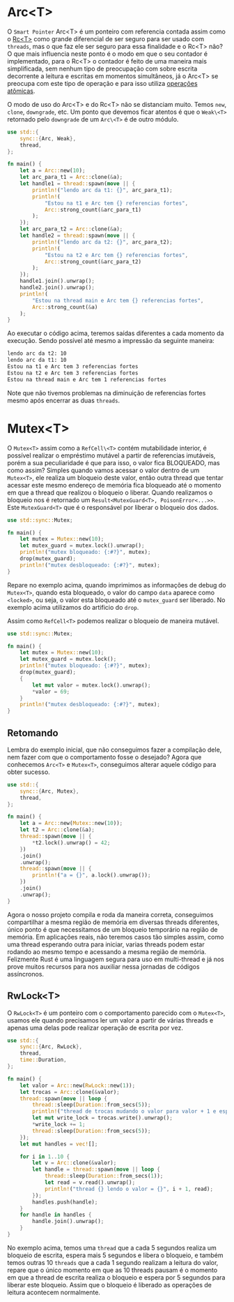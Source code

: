 # Arc\<T>

O `Smart Pointer` Arc\<T> é um ponteiro com referencia contada assim como o [Rc\<T>](./02-smart-pointers-rc.md) como grande diferencial de ser seguro para ser usado com `threads`, mas o que faz ele ser seguro para essa finalidade e o Rc\<T> não? O que mais influencia neste ponto é o modo em que o seu contador é implementado, para o Rc\<T> o contador é feito de uma maneira mais simplificada, sem nenhum tipo de preocupação com sobre escrita decorrente a leitura e escritas em momentos simultâneos, já o Arc\<T> se preocupa com este tipo de operação e para isso utiliza [operações atômicas](https://pt.wikipedia.org/wiki/Transa%C3%A7%C3%A3o_at%C3%B4mica).

O modo de uso do Arc\<T> e do Rc\<T> não se distanciam muito. Temos `new`, `clone`, `downgrade`, etc. Um ponto que devemos ficar atentos é que o `Weak\<T>` retornado pelo `downgrade` de um `Arc\<T>` é de outro módulo.

```rust
use std::{
    sync::{Arc, Weak},
    thread,
};

fn main() {
    let a = Arc::new(10);
    let arc_para_t1 = Arc::clone(&a);
    let handle1 = thread::spawn(move || {
        println!("lendo arc da t1: {}", arc_para_t1);
        println!(
            "Estou na t1 e Arc tem {} referencias fortes",
            Arc::strong_count(&arc_para_t1)
        );
    });
    let arc_para_t2 = Arc::clone(&a);
    let handle2 = thread::spawn(move || {
        println!("lendo arc da t2: {}", arc_para_t2);
        println!(
            "Estou na t2 e Arc tem {} referencias fortes",
            Arc::strong_count(&arc_para_t2)
        );
    });
    handle1.join().unwrap();
    handle2.join().unwrap();
    println!(
        "Estou na thread main e Arc tem {} referencias fortes",
        Arc::strong_count(&a)
    );
}
```

Ao executar o código acima, teremos saídas diferentes a cada momento da execução. Sendo possível até mesmo a impressão da seguinte maneira:

```sh
lendo arc da t2: 10
lendo arc da t1: 10
Estou na t1 e Arc tem 3 referencias fortes
Estou na t2 e Arc tem 3 referencias fortes
Estou na thread main e Arc tem 1 referencias fortes
```

Note que não tivemos problemas na diminuição de referencias fortes mesmo após encerrar as duas `threads`.

# Mutex\<T>

O `Mutex<T>` assim como a `RefCell\<T>` contém mutabilidade interior, é possível realizar o empréstimo mutável a partir de referencias imutáveis, porém a sua peculiaridade é que para isso, o valor fica BLOQUEADO, mas como assim?
Simples quando vamos acessar o valor dentro de um `Mutex<T>`, ele realiza um bloqueio deste valor, então outra thread que tentar acessar este mesmo endereço de memória fica bloqueado até o momento em que a thread que realizou o bloqueio o liberar. Quando realizamos o bloqueio nos é retornado um `Result<MutexGuard<T>, PoisonError<...>>`.
Este `MutexGuard<T>` que é o responsável por liberar o bloqueio dos dados.
```rust
use std::sync::Mutex;

fn main() {
    let mutex = Mutex::new(10);
    let mutex_guard = mutex.lock().unwrap();
    println!("mutex bloqueado: {:#?}", mutex);
    drop(mutex_guard);
    println!("mutex desbloqueado: {:#?}", mutex);
}
```

Repare no exemplo acima, quando imprimimos as informações de debug do `Mutex<T>`, quando esta bloqueado, o valor do campo `data` aparece como `<locked>`, ou seja, o valor esta bloqueado até o `mutex_guard` ser liberado. No exemplo acima utilizamos do artificio do `drop`.

Assim como `RefCell<T>` podemos realizar o bloqueio de maneira mutável.

```rust
use std::sync::Mutex;

fn main() {
    let mutex = Mutex::new(10);
    let mutex_guard = mutex.lock();
    println!("mutex bloqueado: {:#?}", mutex);
    drop(mutex_guard);
    {
        let mut valor = mutex.lock().unwrap();
        *valor = 69;
    }
    println!("mutex desbloqueado: {:#?}", mutex);
}
```

## Retomando

Lembra do exemplo inicial, que não conseguimos fazer a compilação dele, nem fazer com que o comportamento fosse o desejado? Agora que conhecemos `Arc<T>` e `Mutex<T>`, conseguimos alterar aquele código para obter sucesso.

```rust
use std::{
    sync::{Arc, Mutex},
    thread,
};

fn main() {
    let a = Arc::new(Mutex::new(10));
    let t2 = Arc::clone(&a);
    thread::spawn(move || {
        *t2.lock().unwrap() = 42;
    })
    .join()
    .unwrap();
    thread::spawn(move || {
        println!("a = {}", a.lock().unwrap());
    })
    .join()
    .unwrap();
}
```

Agora o nosso projeto compila e roda da maneira correta, conseguimos compartilhar a mesma região de memória em diversas threads diferentes, único ponto é que necessitamos de um bloqueio temporário na região de memória. 
Em aplicações reais, não teremos casos tão simples assim, como uma thread esperando outra para iniciar, varias threads podem estar rodando ao mesmo tempo e acessando a mesma região de memória. Felizmente Rust é uma linguagem segura para uso em multi-thread e já nos prove muitos recursos para nos auxiliar nessa jornadas de códigos assíncronos.

## RwLock\<T>

O `RwLock<T>` é um ponteiro com o comportamento parecido com o `Mutex<T>`, usamos ele quando precisamos ler um valor a partir de várias threads e apenas uma delas pode realizar operação de escrita por vez.

```rust
use std::{
    sync::{Arc, RwLock},
    thread,
    time::Duration,
};

fn main() {
    let valor = Arc::new(RwLock::new(1));
    let trocas = Arc::clone(&valor);
    thread::spawn(move || loop {
        thread::sleep(Duration::from_secs(5));
        println!("thread de trocas mudando o valor para valor + 1 e esperando mais 5 segundos");
        let mut write_lock = trocas.write().unwrap();
        *write_lock += 1;
        thread::sleep(Duration::from_secs(5));
    });
    let mut handles = vec![];

    for i in 1..10 {
        let v = Arc::clone(&valor);
        let handle = thread::spawn(move || loop {
            thread::sleep(Duration::from_secs(1));
            let read = v.read().unwrap();
            println!("thread {} lendo o valor = {}", i + 1, read);
        });
        handles.push(handle);
    }
    for handle in handles {
        handle.join().unwrap();
    }
}
```

No exemplo acima, temos uma `thread` que a cada 5 segundos realiza um bloqueio de escrita, espera mais 5 segundos e libera o bloqueio, e também temos outras 10 `threads` que a cada 1 segundo realizam a leitura do valor, repare que o único momento em que as 10 threads pausam é o momento em que a thread de escrita realiza o bloqueio e espera por 5 segundos para liberar este bloqueio. Assim que o bloqueio é liberado as operações de leitura acontecem normalmente.